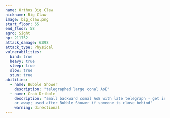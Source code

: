 ```yaml
---
name: Orthos Big Claw
nickname: Big Claw
image: big_claw.png
start_floor: 55
end_floor: 58
agro: Sight
hp: 211752
attack_damage: 6398
attack_type: Physical
vulnerabilities:
  bind: true
  heavy: true
  sleep: true
  slow: true
  stun: true
abilities:
  - name: Bubble Shower
    description: "telegraphed large conal AoE"
  - name: Crab Dribble
    description: "small backward conal AoE with late telegraph - get in front
    or away; used after Bubble Shower if someone is close behind"
    warning: directional
---
```

